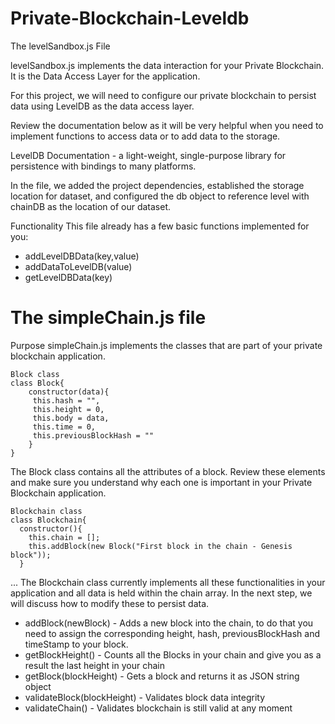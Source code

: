 # Private-Blockchain-Leveldb


The levelSandbox.js File

levelSandbox.js implements the data interaction for your Private Blockchain. It is the Data Access Layer for the application.

For this project, we will need to configure our private blockchain to persist data using LevelDB as the data access layer.

Review the documentation below as it will be very helpful when you need to implement functions to access data or to add data to the storage.

LevelDB Documentation - a light-weight, single-purpose library for persistence with bindings to many platforms.

In the file, we added the project dependencies, established the storage location for dataset, and configured the db object to reference level with chainDB as the location of our dataset.


Functionality
This file already has a few basic functions implemented for you:

- addLevelDBData(key,value)
- addDataToLevelDB(value)
- getLevelDBData(key)


# The simpleChain.js file
Purpose
simpleChain.js implements the classes that are part of your private blockchain application.

```
Block class
class Block{
    constructor(data){
     this.hash = "",
     this.height = 0,
     this.body = data,
     this.time = 0,
     this.previousBlockHash = ""
    }
}
```

The Block class contains all the attributes of a block. Review these elements and make sure you understand why each one is important in your Private Blockchain application.
```
Blockchain class
class Blockchain{
  constructor(){
    this.chain = [];
    this.addBlock(new Block("First block in the chain - Genesis block"));
  }
 ```
...
The Blockchain class currently implements all these functionalities in your application and all data is held within the chain array. In the next step, we will discuss how to modify these to persist data.

- addBlock(newBlock) - Adds a new block into the chain, to do that you need to assign the corresponding height, hash, previousBlockHash and timeStamp to your block.
- getBlockHeight() - Counts all the Blocks in your chain and give you as a result the last height in your chain
- getBlock(blockHeight) - Gets a block and returns it as JSON string object
- validateBlock(blockHeight) - Validates block data integrity
- validateChain() - Validates blockchain is still valid at any moment
